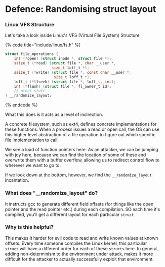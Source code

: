 # Defence: Randomising struct layout

### Linux VFS Structure

Let's take a look inside Linux's VFS \(Virtual File System\) Structure

{% code title="include/linux/fs.h" %}
```c
struct file_operations {
    int (*open) (struct inode *, struct file *);
    ssize_t (*read) (struct file *, char __user *, 
                     size_t loff_t *);
    ssize_t (*write) (struct file *, const char __user *,
                      size_t loff_t *);
    loff_t (*llseek) (struct file *, loff_t, int);
    int (*flush) (struct file *, fl_owner_t id);
    // other stuff
} __randomize_layout;
```
{% endcode %}

What this does is it acts as a level of indirection.

A concrete filesystem, such as ext4, defines concrete implementations for these functions. When a process issues a read or open call, the OS can use this higher level abstraction of a file operation to figure out which specific file implementation to call.

We see a load of function pointers here. As an attacker, we can be jumping with joy here, because we can find the location of some of these and overwrite them with a buffer overflow, allowing us to redirect control flow to wherever we want to go to.

If we look down at the bottom, however, we find the `__randomize_layout` incantation. 

### What does "\_\_randomize\_layout" do? 

It instructs gcc to generate different field offsets \(for things like the open pointer and the read pointer etc.\) during each compilation. SO each time it's compiled, you'll get a different layout for each particular `struct`

### Why is this helpful?

This makes it harder for evil code to read and write known values at known offsets. Every time someone compiles the Linux kernel, this particular `struct` will have a different order for each of these `structs` here. In general, adding non-determinism to the environment under attack, makes it more difficult for the attacker to actually successfully exploit that environment.

